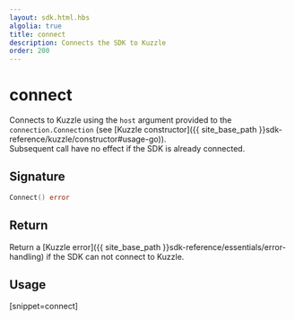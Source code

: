 ```yaml
---
layout: sdk.html.hbs
algolia: true
title: connect
description: Connects the SDK to Kuzzle
order: 200
---
```


# connect

Connects to Kuzzle using the `host` argument provided to the `connection.Connection` (see [Kuzzle constructor]({{ site_base_path }}sdk-reference/kuzzle/constructor#usage-go)).  
Subsequent call have no effect if the SDK is already connected.

## Signature

```go
Connect() error
```

## Return

Return a [Kuzzle error]({{ site_base_path }}sdk-reference/essentials/error-handling) if the SDK can not connect to Kuzzle.

## Usage

[snippet=connect]
